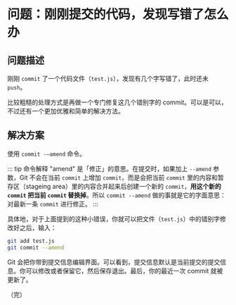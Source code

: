 # 问题：刚刚提交的代码，发现写错了怎么办

## 问题描述

刚刚 `commit` 了一个代码文件（`test.js`），发现有几个字写错了，此时还未 `push`。

比较粗糙的处理方式是再做一个专门修复这几个错别字的 commit。可以是可以，不过还有一个更加优雅和简单的解决方法。

## 解决方案

使用 `commit -—amend` 命令。

::: tip 命令解释
"amend" 是「修正」的意思。在提交时，如果加上 `--amend` 参数，Git 不会在当前 `commit` 上增加 `commit`，而是会把当前 `commit` 里的内容和暂存区（stageing area）里的内容合并起来后创建一个新的 `commit`，**用这个新的 `commit` 把当前 `commit` 替换掉**。所以 `commit --amend` 做的事就是它的字面意思：对最新一条 `commit` 进行修正。
:::

具体地，对于上面提到的这种小错误，你就可以把文件（`test.js`）中的错别字修改好之后，输入：

```bash
git add test.js
git commit --amend
```

Git 会把你带到提交信息编辑界面。可以看到，提交信息默认是当前提交的提交信息。你可以修改或者保留它，然后保存退出。最后，你的最近一次 commit 就被更新了。

（完）
